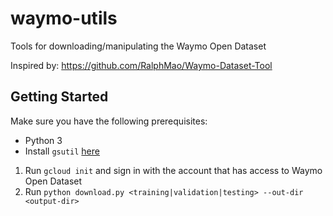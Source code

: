 # waymo-utils
Tools for downloading/manipulating the Waymo Open Dataset

Inspired by: https://github.com/RalphMao/Waymo-Dataset-Tool

## Getting Started
Make sure you have the following prerequisites:
- Python 3
- Install `gsutil` [here](https://cloud.google.com/sdk/docs/quickstart)

1. Run `gcloud init` and sign in with the account that has access to Waymo Open Dataset
2. Run `python download.py <training|validation|testing> --out-dir <output-dir>`